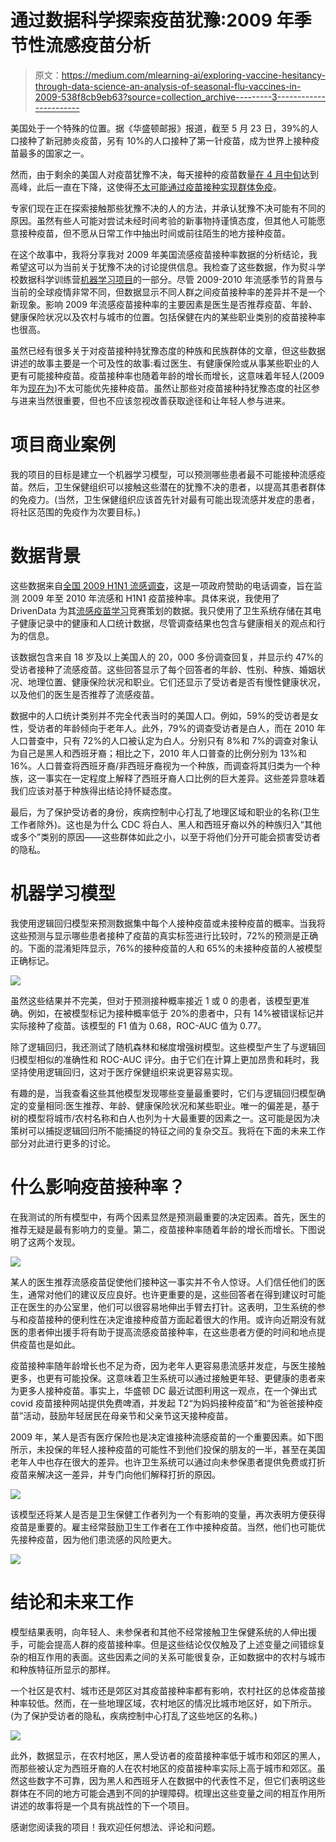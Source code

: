 # 通过数据科学探索疫苗犹豫:2009 年季节性流感疫苗分析

> 原文：<https://medium.com/mlearning-ai/exploring-vaccine-hesitancy-through-data-science-an-analysis-of-seasonal-flu-vaccines-in-2009-538f8cb9eb63?source=collection_archive---------3----------------------->

美国处于一个特殊的位置。据《华盛顿邮报》报道，截至 5 月 23 日，39%的人口接种了新冠肺炎疫苗，另有 10%的人口接种了第一针疫苗，成为世界上接种疫苗最多的国家之一。

然而，由于剩余的美国人对疫苗犹豫不决，每天接种的疫苗数量[在 4 月中旬](https://www.npr.org/sections/health-shots/2021/01/28/960901166/how-is-the-covid-19-vaccination-campaign-going-in-your-state)达到高峰，此后一直在下降，这使得[不太可能通过疫苗接种实现群体免疫](https://www.nytimes.com/2021/05/03/health/covid-herd-immunity-vaccine.html)。

专家们现在正在探索接触那些犹豫不决的人的方法，并承认犹豫不决可能有不同的原因。虽然有些人可能对尝试未经时间考验的新事物持谨慎态度，但其他人可能愿意接种疫苗，但不愿从日常工作中抽出时间或前往陌生的地方接种疫苗。

在这个故事中，我将分享我对 2009 年美国流感疫苗接种率数据的分析结论，我希望这可以为当前关于犹豫不决的讨论提供信息。我检查了这些数据，作为熨斗学校数据科学训练营[机器学习项目](https://github.com/lilisbeit/vaccine-learning)的一部分。尽管 2009-2010 年流感季节的背景与当前的全球疫情非常不同，但数据显示不同人群之间疫苗接种率的差异并不是一个新现象。影响 2009 年流感疫苗接种率的主要因素是医生是否推荐疫苗、年龄、健康保险状况以及农村与城市的位置。包括保健在内的某些职业类别的疫苗接种率也很高。

虽然已经有很多关于对疫苗接种持犹豫态度的种族和民族群体的文章，但这些数据讲述的故事主要是一个可及性的故事:看过医生、有健康保险或从事某些职业的人更有可能接种疫苗。疫苗接种率也随着年龄的增长而增长，这意味着年轻人(2009 年为[现在为](https://covid.cdc.gov/covid-data-tracker/#vaccination-demographics-trends))不太可能优先接种疫苗。虽然让那些对疫苗接种持犹豫态度的社区参与进来当然很重要，但也不应该忽视改善获取途径和让年轻人参与进来。

# 项目商业案例

我的项目的目标是建立一个机器学习模型，可以预测哪些患者最不可能接种流感疫苗。然后，卫生保健组织可以接触这些潜在的犹豫不决的患者，以提高其患者群体的免疫力。(当然，卫生保健组织应该首先针对最有可能出现流感并发症的患者，将社区范围的免疫作为次要目标。)

# 数据背景

这些数据来自[全国 2009 H1N1 流感调查](https://www.cdc.gov/nchs/nis/data_files_h1n1.htm)，这是一项政府赞助的电话调查，旨在监测 2009 年至 2010 年流感和 H1N1 疫苗接种率。具体来说，我使用了 DrivenData 为其[流感疫苗学习](https://www.drivendata.org/competitions/66/flu-shot-learning/)竞赛策划的数据。我只使用了卫生系统存储在其电子健康记录中的健康和人口统计数据，尽管调查结果也包含与健康相关的观点和行为的信息。

该数据包含来自 18 岁及以上美国人的 20，000 多份调查回复，并显示约 47%的受访者接种了流感疫苗。这些回答显示了每个回答者的年龄、性别、种族、婚姻状况、地理位置、健康保险状况和职业。它们还显示了受访者是否有慢性健康状况，以及他们的医生是否推荐了流感疫苗。

数据中的人口统计类别并不完全代表当时的美国人口。例如，59%的受访者是女性，受访者的年龄倾向于老年人。此外，79%的调查受访者是白人，而在 2010 年人口普查中，只有 72%的人口被认定为白人。分别只有 8%和 7%的调查对象认为自己是黑人和西班牙裔；相比之下，2010 年人口普查的比例分别为 13%和 16%。人口普查将西班牙裔/非西班牙裔视为一个种族，而调查将其归类为一个种族，这一事实在一定程度上解释了西班牙裔人口比例的巨大差异。这些差异意味着我们应该对基于种族得出结论持怀疑态度。

最后，为了保护受访者的身份，疾病控制中心打乱了地理区域和职业的名称(卫生工作者除外)。这也是为什么 CDC 将白人、黑人和西班牙裔以外的种族归入“其他或多个”类别的原因——这些群体如此之小，以至于将他们分开可能会损害受访者的隐私。

# **机器学习模型**

我使用逻辑回归模型来预测数据集中每个人接种疫苗或未接种疫苗的概率。当我将这些预测与显示哪些患者接种了疫苗的真实标签进行比较时，72%的预测是正确的。下面的混淆矩阵显示，76%的接种疫苗的人和 65%的未接种疫苗的人被模型正确标记。

![](img/357208b5ac9d1f2a5394bfe9621c1915.png)

虽然这些结果并不完美，但对于预测接种概率接近 1 或 0 的患者，该模型更准确。例如，在被模型标记为接种概率低于 20%的患者中，只有 14%被错误标记并实际接种了疫苗。该模型的 F1 值为 0.68，ROC-AUC 值为 0.77。

除了逻辑回归，我还测试了随机森林和梯度增强树模型。这些模型产生了与逻辑回归模型相似的准确性和 ROC-AUC 评分。由于它们在计算上更加昂贵和耗时，我坚持使用逻辑回归，这对于医疗保健组织来说更容易实现。

有趣的是，当我查看这些其他模型发现哪些变量最重要时，它们与逻辑回归模型确定的变量相同:医生推荐、年龄、健康保险状况和某些职业。唯一的偏差是，基于树的模型将城市/农村名称和白人也列为十大最重要的因素之一。这可能是因为决策树可以捕捉逻辑回归所不能捕捉的特征之间的复杂交互。我将在下面的未来工作部分对此进行更多的讨论。

# 什么影响疫苗接种率？

在我测试的所有模型中，有两个因素显然是预测最重要的决定因素。首先，医生的推荐无疑是最有影响力的变量。第二，疫苗接种率随着年龄的增长而增长。下图说明了这两个发现。

![](img/83d8d4d1e5fb2fd0380a4a9ef673e57c.png)

某人的医生推荐流感疫苗促使他们接种这一事实并不令人惊讶。人们信任他们的医生，通常对他们的建议反应良好。也许更重要的是，这些回答者在得到建议时可能正在医生的办公室里，他们可以很容易地伸出手臂去打针。这表明，卫生系统的参与和疫苗接种的便利性在决定谁接种疫苗方面起着很大的作用。或许向近期没有就医的患者伸出援手将有助于提高流感疫苗接种率，在这些患者方便的时间和地点提供疫苗也是如此。

疫苗接种率随年龄增长也不足为奇，因为老年人更容易患流感并发症，与医生接触更多，也更有可能投保。这意味着卫生系统可以通过接触更年轻、更健康的患者来为更多人接种疫苗。事实上，华盛顿 DC 最近试图利用这一观点，在一个弹出式 covid 疫苗接种网站提供免费啤酒，并发起 T2“为妈妈接种疫苗”和“为爸爸接种疫苗”活动，鼓励年轻居民在母亲节和父亲节这天接种疫苗。

2009 年，某人是否有医疗保险也是决定谁接种流感疫苗的一个重要因素。如下图所示，未投保的年轻人接种疫苗的可能性不到他们投保的朋友的一半，甚至在美国老年人中也存在很大的差异。也许卫生系统可以通过向未参保患者提供免费或打折疫苗来解决这一差异，并专门向他们解释打折的原因。

![](img/36cd3572212d486cb50f065b46db12cc.png)

该模型还将某人是否是卫生保健工作者列为一个有影响的变量，再次表明方便获得疫苗是重要的。雇主经常鼓励卫生工作者在工作中接种疫苗。当然，他们也可能优先接种疫苗，因为他们患流感的风险更大。

![](img/b611e57dbefc5aec5f24dd15b6a366fa.png)

# 结论和未来工作

模型结果表明，向年轻人、未参保者和其他不经常接触卫生保健系统的人伸出援手，可能会提高人群的疫苗接种率。但是这些结论仅仅触及了上述变量之间错综复杂的相互作用的表面。这些因素之间的关系可能很复杂，正如数据中的农村与城市和种族特征所显示的那样。

一个社区是农村、城市还是郊区对其疫苗接种率都有影响，农村社区的总体疫苗接种率较低。然而，在一些地理区域，农村地区的情况比城市地区好，如下所示。(为了保护受访者的隐私，疾病控制中心打乱了这些地区的名称。)

![](img/bfaf91463b3786cdf6e85b1801a71e8d.png)

此外，数据显示，在农村地区，黑人受访者的疫苗接种率低于城市和郊区的黑人，而那些被认定为西班牙裔的人在农村地区的疫苗接种率实际上高于城市和郊区。虽然这些数字不可靠，因为黑人和西班牙人在数据中的代表性不足，但它们表明这些群体在不同的地方可能会遇到不同的护理障碍。梳理出这些变量之间的相互作用所讲述的故事将是一个具有挑战性的下一个项目。

感谢您阅读我的项目！我欢迎任何想法、评论和问题。